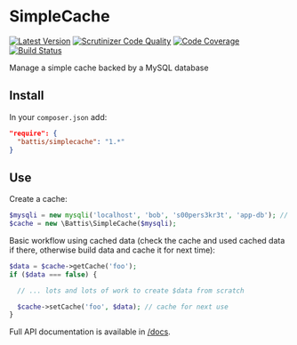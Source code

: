 # SimpleCache

[![Latest Version](https://img.shields.io/packagist/v/battis/simplecache.svg)](https://packagist.org/packages/battis/simplecache)
[![Scrutinizer Code Quality](https://scrutinizer-ci.com/g/battis/simplecache/badges/quality-score.png?b=master)](https://scrutinizer-ci.com/g/battis/simplecache/?branch=master)
[![Code Coverage](https://scrutinizer-ci.com/g/battis/simplecache/badges/coverage.png?b=master)](https://scrutinizer-ci.com/g/battis/simplecache/?branch=master)
[![Build Status](https://scrutinizer-ci.com/g/battis/simplecache/badges/build.png?b=master)](https://scrutinizer-ci.com/g/battis/simplecache/build-status/master)

Manage a simple cache backed by a MySQL database

## Install

In your `composer.json` add:

```JSON
"require": {
  "battis/simplecache": "1.*"
}
```

## Use

Create a cache:

```PHP
$mysqli = new mysqli('localhost', 'bob', 's00pers3kr3t', 'app-db'); // or whatever your credentials are
$cache = new \Battis\SimpleCache($mysqli);
```

Basic workflow using cached data (check the cache and used cached data if there, otherwise build data and cache it for next time):

```PHP
$data = $cache->getCache('foo');
if ($data === false) {

  // ... lots and lots of work to create $data from scratch

  $cache->setCache('foo', $data); // cache for next use
}
```

Full API documentation is available in [/docs](https://battis.github.io/simplecache/namespaces/Battis.html).
